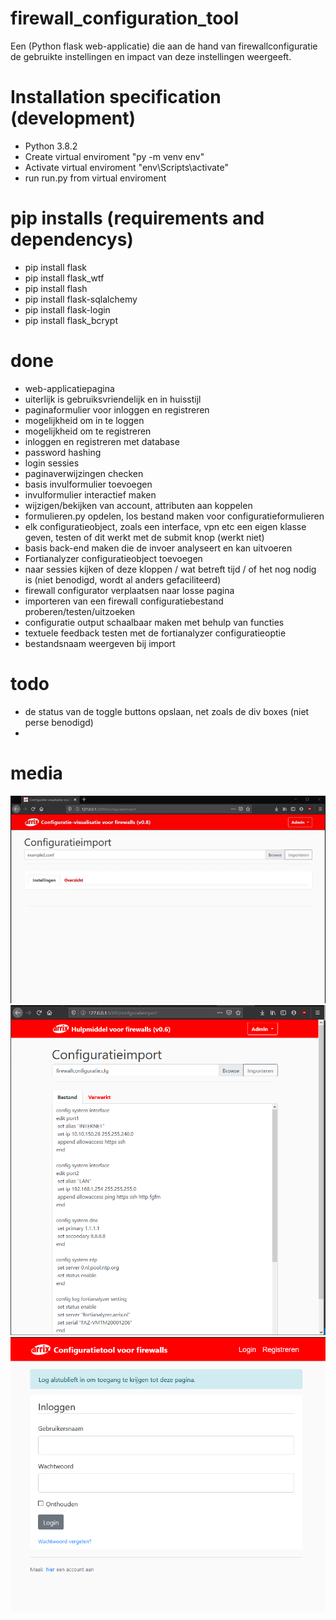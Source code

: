 # firewall_configuration_tool
Een (Python flask web-applicatie) die aan de hand van firewallconfiguratie de gebruikte instellingen en impact van deze instellingen weergeeft.

# Installation specification (development)
- Python 3.8.2
- Create virtual enviroment "py -m venv env"
- Activate virtual enviroment "env\Scripts\activate"
- run run.py from virtual enviroment

# pip installs (requirements and dependencys)
- pip install flask
- pip install flask_wtf
- pip install flash
- pip install flask-sqlalchemy
- pip install flask-login
- pip install flask_bcrypt

# done
- web-applicatiepagina
- uiterlijk is gebruiksvriendelijk en in huisstijl 
- paginaformulier voor inloggen en registreren
- mogelijkheid om in te loggen
- mogelijkheid om te registreren
- inloggen en registreren met database
- password hashing
- login sessies
- paginaverwijzingen checken
- basis invulformulier toevoegen
- invulformulier interactief maken
- wijzigen/bekijken van account, attributen aan koppelen
- formulieren.py opdelen, los bestand maken voor configuratieformulieren
- elk configuratieobject, zoals een interface, vpn etc een eigen klasse geven, testen of dit werkt met de submit knop (werkt niet)
- basis back-end maken die de invoer analyseert en kan uitvoeren
- Fortianalyzer configuratieobject toevoegen
- naar sessies kijken of deze kloppen / wat betreft tijd / of het nog nodig is (niet benodigd, wordt al anders gefaciliteerd)
- firewall configurator verplaatsen naar losse pagina
- importeren van een firewall configuratiebestand proberen/testen/uitzoeken
- configuratie output schaalbaar maken met behulp van functies
- textuele feedback testen met de fortianalyzer configuratieoptie
- bestandsnaam weergeven bij import

# todo

- de status van de toggle buttons opslaan, net zoals de div boxes (niet perse benodigd)
- 

# media 
![](configuratie_visualisatie_firewalls_webapp/cvf/demo/webapp6.gif)
![](configuratie_visualisatie_firewalls_webapp/cvf/demo/webapp5.PNG)
![](configuratie_visualisatie_firewalls_webapp/cvf/demo/webapp1.PNG)


